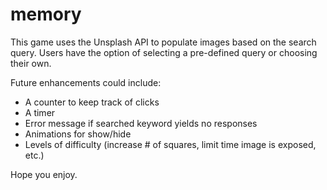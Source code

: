 # memory

This game uses the Unsplash API to populate images based on the search query. Users have the option of selecting a pre-defined query or choosing their own. 

Future enhancements could include: 
- A counter to keep track of clicks
- A timer
- Error message if searched keyword yields no responses
- Animations for show/hide
- Levels of difficulty (increase # of squares, limit time image is exposed, etc.)

Hope you enjoy.
